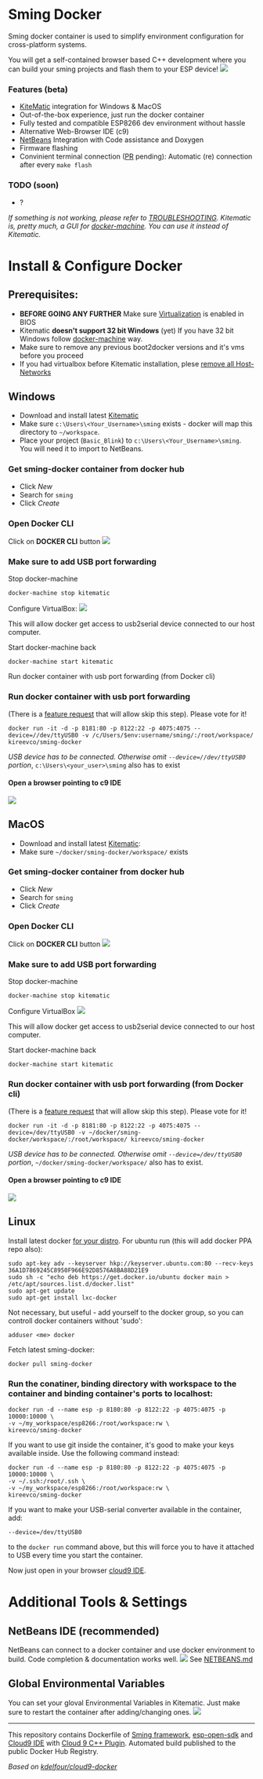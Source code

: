 Sming Docker
=============
Sming docker container is used to simplify environment configuration for cross-platform systems.

You will get a self-contained browser based C++ development where you can build your sming projects and flash them to your ESP device!
![](http://content.screencast.com/users/kireevco/folders/Jing/media/487ab7c5-b4f2-4df9-9900-1450376e451e/00000014.png)

### Features (beta)
  - [KiteMatic](http://kitematic.com) integration for Windows & MacOS
  - Out-of-the-box experience, just run the docker container
  - Fully tested and compatible ESP8266 dev environment without hassle
  - Alternative Web-Browser IDE (c9)
  - [NetBeans](NETBEANS.md) Integration with Code assistance and Doxygen
  - Firmware flashing
  - Convinient terminal connection ([PR](https://github.com/anakod/Sming/pull/148) pending): Automatic (re) connection after every `make flash`

### TODO (soon)
- ?
  
_If something is not working, please refer to [TROUBLESHOOTING](TROUBLESHOOTING.md).
Kitematic is, pretty much, a GUI for [docker-machine](DOCKER-MACHINE.md). You can use it instead of Kitematic._


# Install & Configure Docker

## Prerequisites:
- __BEFORE GOING ANY FURTHER__ Make sure [Virtualization](TROUBLESHOOTING.md#enable-hardware-virtualization) is enabled in BIOS
- Kitematic __doesn't support 32 bit Windows__ (yet) If you have 32 bit Windows follow [docker-machine](DOCKER-MACHINE.md) way.
- Make sure to remove any previous boot2docker versions and it's vms before you proceed
- If you had virtualbox before Kitematic installation, plese [remove all Host-Networks](TROUBLESHOOTING.md#remove-networks-that-are-configured-in-virtualbox-before-installing-kitematic)

## Windows
- Download and install latest [Kitematic](https://kitematic.com/download/)
- Make sure `c:\Users\<Your_Username>\sming` exists - docker will map this directory to `~/workspace`. 
- Place your project (`Basic_Blink`) to `c:\Users\<Your_Username>\sming`. You will need it to import to NetBeans.

### Get sming-docker container from docker hub
- Click _New_
- Search for `sming`
- Click _Create_

### Open Docker CLI
Click on __DOCKER CLI__ button
![](http://content.screencast.com/users/kireevco/folders/Jing/media/61230801-a794-4a01-9cbe-f4545bec50c0/00000027.png)

### Make sure to add USB port forwarding
Stop docker-machine
```
docker-machine stop kitematic
```
Configure VirtualBox:
![](http://content.screencast.com/users/kireevco/folders/Jing/media/51230272-4b1e-47c4-b2cb-1edf3bc77ee2/00000029.png)

This will allow docker get access to usb2serial device connected to our host computer.

Start docker-machine back
```
docker-machine start kitematic
```

Run docker container with usb port forwarding (from Docker cli)
### Run docker container with usb port forwarding
(There is a [feature request](https://github.com/kitematic/kitematic/issues/764) that will allow skip this step). Please vote for it!
```
docker run -it -d -p 8181:80 -p 8122:22 -p 4075:4075 --device=//dev/ttyUSB0 -v /c/Users/$env:username/sming/:/root/workspace/ kireevco/sming-docker
```
_USB device has to be connected. Otherwise omit ```--device=//dev/ttyUSB0``` portion_, `c:\Users\<your_user>\sming` also has to exist

#### Open a browser pointing to c9 IDE
![](http://i.imgur.com/FJrHQHp.png)

## MacOS
- Download and install latest [Kitematic](https://kitematic.com/download/):
- Make sure `~/docker/sming-docker/workspace/` exists


### Get sming-docker container from docker hub
- Click _New_
- Search for `sming`
- Click _Create_

### Open Docker CLI
Click on __DOCKER CLI__ button
![](http://content.screencast.com/users/kireevco/folders/Jing/media/61230801-a794-4a01-9cbe-f4545bec50c0/00000027.png)

### Make sure to add USB port forwarding
Stop docker-machine
```
docker-machine stop kitematic
```
Configure VirtualBox
![](http://content.screencast.com/users/kireevco/folders/Jing/media/51230272-4b1e-47c4-b2cb-1edf3bc77ee2/00000029.png)

This will allow docker get access to usb2serial device connected to our host computer.

Start docker-machine back
```
docker-machine start kitematic
```


### Run docker container with usb port forwarding (from Docker cli)
(There is a [feature request](https://github.com/kitematic/kitematic/issues/764) that will allow skip this step). Please vote for it!
```
docker run -it -d -p 8181:80 -p 8122:22 -p 4075:4075 --device=/dev/ttyUSB0 -v ~/docker/sming-docker/workspace/:/root/workspace/ kireevco/sming-docker
```
_USB device has to be connected. Otherwise omit ```--device=/dev/ttyUSB0``` portion_, `~/docker/sming-docker/workspace/` also has to exist.


#### Open a browser pointing to c9 IDE

![](http://i.imgur.com/FJrHQHp.png)

## Linux
Install latest docker [for your distro](https://docs.docker.com/installation/). For ubuntu run (this will add docker PPA repo also):
```
sudo apt-key adv --keyserver hkp://keyserver.ubuntu.com:80 --recv-keys 36A1D7869245C8950F966E92D8576A8BA88D21E9
sudo sh -c "echo deb https://get.docker.io/ubuntu docker main > /etc/apt/sources.list.d/docker.list"
sudo apt-get update
sudo apt-get install lxc-docker
```

Not necessary, but useful - add yourself to the docker group, so you can controll docker containers without 'sudo':
```
adduser <me> docker
```

Fetch latest sming-docker:
```
docker pull sming-docker
```

### Run the conatiner, binding directory with workspace to the container and binding container's ports to localhost:
```
docker run -d --name esp -p 8180:80 -p 8122:22 -p 4075:4075 -p 10000:10000 \
-v ~/my_workspace/esp8266:/root/workspace:rw \
kireevco/sming-docker
```

If you want to use git inside the container, it's good to make your keys available inside. Use the following command instead:
```
docker run -d --name esp -p 8180:80 -p 8122:22 -p 4075:4075 -p 10000:10000 \
-v ~/.ssh:/root/.ssh \
-v ~/my_workspace/esp8266:/root/workspace:rw \
kireevco/sming-docker
```

If you want to make your USB-serial converter available in the container, add:
```
--device=/dev/ttyUSB0
```
to the ```docker run``` command above, but this will force you to have it attached to USB every time you start the container.

Now just open in your browser [cloud9 IDE](http://localhost:8180/).


# Additional Tools & Settings

## NetBeans IDE (recommended)
NetBeans can connect to a docker container and use docker environment to build.
Code completion & documentation works well.
![](http://content.screencast.com/users/kireevco/folders/Jing/media/50a86587-4069-49dd-afce-3464a58c766a/00000015.png)
See [NETBEANS.md](NETBEANS.md)

## Global Environmental Variables
You can set your gloval Environmental Variables in Kitematic. Just make sure to restart the container after adding/changing ones.
![](http://content.screencast.com/users/kireevco/folders/Jing/media/a5916c91-3c8d-4bb4-b5c4-baa2a546de06/00000037.png)

---
This repository contains Dockerfile of [Sming framework](github.com/anakod/Sming), [esp-open-sdk](https://github.com/pfalcon/esp-open-sdk) and [Cloud9 IDE](https://github.com/c9/core) with [Cloud 9 C++ Plugin](https://github.com/invokr/c9.ide.language.cpp). Automated build published to the public Docker Hub Registry.

_Based on [kdelfour/cloud9-docker](https://registry.hub.docker.com/u/kdelfour/cloud9-docker/)_
